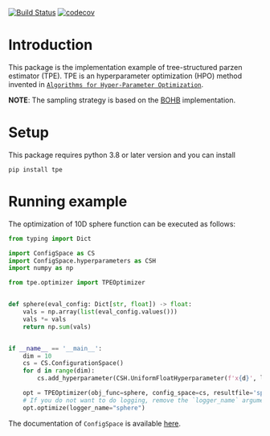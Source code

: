 [![Build Status](https://github.com/nabenabe0928/meta-learn-tpe/workflows/Functionality%20test/badge.svg?branch=main)](https://github.com/nabenabe0928/meta-learn-tpe)
[![codecov](https://codecov.io/gh/nabenabe0928/meta-learn-tpe/branch/main/graph/badge.svg?token=L58IRLON7E)](https://codecov.io/gh/nabenabe0928/meta-learn-tpe)

# Introduction
This package is the implementation example of tree-structured parzen estimator (TPE).
TPE is an hyperparameter optimization (HPO) method invented in [`Algorithms for Hyper-Parameter Optimization`](https://papers.nips.cc/paper/2011/file/86e8f7ab32cfd12577bc2619bc635690-Paper.pdf).

**NOTE**: The sampling strategy is based on the [BOHB](http://proceedings.mlr.press/v80/falkner18a/falkner18a.pdf) implementation.

# Setup
This package requires python 3.8 or later version and you can install 
```
pip install tpe
```

# Running example
The optimization of 10D sphere function can be executed as follows:

```python
from typing import Dict

import ConfigSpace as CS
import ConfigSpace.hyperparameters as CSH
import numpy as np

from tpe.optimizer import TPEOptimizer


def sphere(eval_config: Dict[str, float]) -> float:
    vals = np.array(list(eval_config.values()))
    vals *= vals
    return np.sum(vals)


if __name__ == '__main__':
    dim = 10
    cs = CS.ConfigurationSpace()
    for d in range(dim):
        cs.add_hyperparameter(CSH.UniformFloatHyperparameter(f'x{d}', lower=-5, upper=5))

    opt = TPEOptimizer(obj_func=sphere, config_space=cs, resultfile='sphere')
    # If you do not want to do logging, remove the `logger_name` argument
    opt.optimize(logger_name="sphere")
```

The documentation of `ConfigSpace` is available [here](https://automl.github.io/ConfigSpace/master/).
